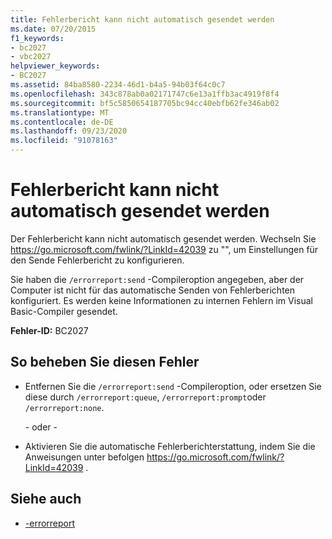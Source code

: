 ```yaml
---
title: Fehlerbericht kann nicht automatisch gesendet werden
ms.date: 07/20/2015
f1_keywords:
- bc2027
- vbc2027
helpviewer_keywords:
- BC2027
ms.assetid: 84ba8580-2234-46d1-b4a5-94b03f64c0c7
ms.openlocfilehash: 343c878ab0a02171747c6e13a1ffb3ac4919f8f4
ms.sourcegitcommit: bf5c5850654187705bc94cc40ebfb62fe346ab02
ms.translationtype: MT
ms.contentlocale: de-DE
ms.lasthandoff: 09/23/2020
ms.locfileid: "91078163"
---
```

# <a name="cannot-send-error-report-automatically"></a>Fehlerbericht kann nicht automatisch gesendet werden

Der Fehlerbericht kann nicht automatisch gesendet werden. Wechseln Sie https://go.microsoft.com/fwlink/?LinkId=42039 zu "", um Einstellungen für den Sende Fehlerbericht zu konfigurieren.  
  
 Sie haben die `/errorreport:send` -Compileroption angegeben, aber der Computer ist nicht für das automatische Senden von Fehlerberichten konfiguriert. Es werden keine Informationen zu internen Fehlern im Visual Basic-Compiler gesendet.  
  
 **Fehler-ID:** BC2027  
  
## <a name="to-correct-this-error"></a>So beheben Sie diesen Fehler  
  
- Entfernen Sie die `/errorreport:send` -Compileroption, oder ersetzen Sie diese durch `/errorreport:queue`, `/errorreport:prompt`oder `/errorreport:none`.  
  
     \- oder -  
  
- Aktivieren Sie die automatische Fehlerberichterstattung, indem Sie die Anweisungen unter befolgen <https://go.microsoft.com/fwlink/?LinkId=42039> .  
  
## <a name="see-also"></a>Siehe auch

- [-errorreport](../reference/command-line-compiler/errorreport.md)
